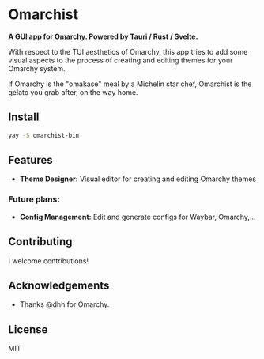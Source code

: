 # Omarchist

**A GUI app for [Omarchy](https://omarchy.org). Powered by Tauri / Rust / Svelte.**

With respect to the TUI aesthetics of Omarchy, this app tries to add some visual aspects to the process of creating and editing themes for your Omarchy system.

If Omarchy is the "omakase" meal by a Michelin star chef, Omarchist is the gelato you grab after, on the way home.

## Install

```bash
yay -S omarchist-bin
```

## Features

- **Theme Designer:** Visual editor for creating and editing Omarchy themes

### Future plans:

- **Config Management:** Edit and generate configs for Waybar, Omarchy,...

## Contributing

I welcome contributions!

## Acknowledgements

- Thanks @dhh for Omarchy.

## License

MIT

